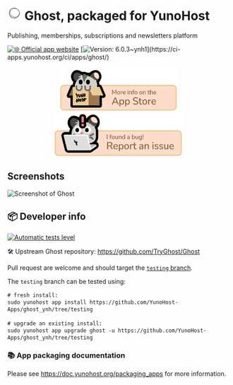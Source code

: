<!--
N.B.: This README was automatically generated by <https://github.com/YunoHost/apps_tools/blob/main/readme_generator>
It shall NOT be edited by hand.
-->

<h1>
  <img src="https://raw.githubusercontent.com/YunoHost/apps/main/logos/ghost.png" width="32px" alt="Logo of Ghost">
  Ghost, packaged for YunoHost
</h1>

Publishing, memberships, subscriptions and newsletters platform

[![🌐 Official app website](https://img.shields.io/badge/Official_app_website-darkgreen?style=for-the-badge)](https://ghost.org/)
[![Version: 6.0.3~ynh1](https://img.shields.io/badge/Version-6.0.3~ynh1-rgba(0,150,0,1)?style=for-the-badge)](https://ci-apps.yunohost.org/ci/apps/ghost/)

<div align="center">
<a href="https://apps.yunohost.org/app/ghost"><img height="100px" src="https://github.com/YunoHost/yunohost-artwork/raw/refs/heads/main/badges/neopossum-badges/badge_more_info_on_the_appstore.svg"/></a>
<a href="https://github.com/YunoHost-Apps/ghost_ynh/issues"><img height="100px" src="https://github.com/YunoHost/yunohost-artwork/raw/refs/heads/main/badges/neopossum-badges/badge_report_an_issue.svg"/></a>
</div>


## Screenshots
![Screenshot of Ghost](./doc/screenshots/screenshot.png)

## 📦 Developer info

[![Automatic tests level](https://apps.yunohost.org/badge/cilevel/ghost)](https://ci-apps.yunohost.org/ci/apps/ghost/)

🛠️ Upstream Ghost repository: <https://github.com/TryGhost/Ghost>

Pull request are welcome and should target the [`testing` branch](https://github.com/YunoHost-Apps/ghost_ynh/tree/testing).

The `testing` branch can be tested using:
```
# fresh install:
sudo yunohost app install https://github.com/YunoHost-Apps/ghost_ynh/tree/testing

# upgrade an existing install:
sudo yunohost app upgrade ghost -u https://github.com/YunoHost-Apps/ghost_ynh/tree/testing
```

### 📚 App packaging documentation

Please see <https://doc.yunohost.org/packaging_apps> for more information.